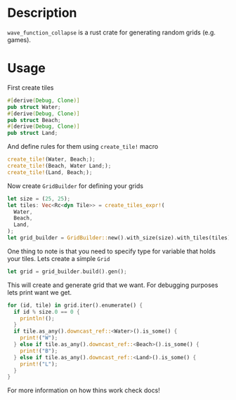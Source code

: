 
# Description

`wave_function_collapse` is a rust crate for generating random grids (e.g. games).

# Usage

First create tiles

```rust
#[derive(Debug, Clone)]
pub struct Water;
#[derive(Debug, Clone)]
pub struct Beach;
#[derive(Debug, Clone)]
pub struct Land;
```

And define rules for them using `create_tile!` macro

```rust
create_tile!(Water, Beach;);
create_tile!(Beach, Water Land;);
create_tile!(Land, Beach;);
```

Now create `GridBuilder` for defining your grids

```rust
let size = (25, 25);
let tiles: Vec<Rc<dyn Tile>> = create_tiles_expr!(
  Water,
  Beach,
  Land,
);
let grid_builder = GridBuilder::new().with_size(size).with_tiles(tiles).seal();
```

One thing to note is that you need to specify type for variable that holds your tiles.
Lets create a simple `Grid`

```rust
let grid = grid_builder.build().gen();
```

This will create and generate grid that we want. For debugging purposes lets print want we get.

```rust
for (id, tile) in grid.iter().enumerate() {
  if id % size.0 == 0 {
    println!();
  }
  if tile.as_any().downcast_ref::<Water>().is_some() {
    print!("W");
  } else if tile.as_any().downcast_ref::<Beach>().is_some() {
    print!("B");
  } else if tile.as_any().downcast_ref::<Land>().is_some() {
    print!("L");
  }
}
```

For more information on how thins work check docs!
